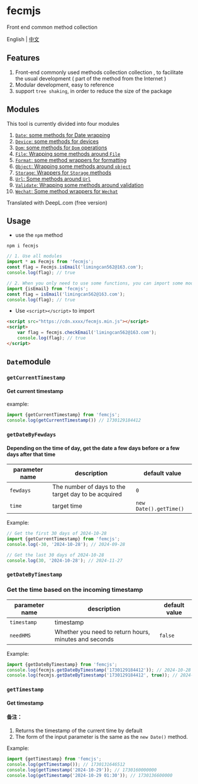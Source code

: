 # fecmjs
Front end common method collection

English | [中文](README_CN.md)

## Features
1. Front-end commonly used methods collection collection , to facilitate the usual development ( part of the method from the Internet )
2. Modular development, easy to reference
3. support `tree shaking`, in order to reduce the size of the package

## Modules
This tool is currently divided into four modules  
1. [`Date`: some methods for Date wrapping](#Date)
2. [`Device`: some methods for devices](#Device)
3. [`Dom`: some methods for `Dom` operations](#Dom)
4. [`File`: Wrapping some methods around `File`](#File)
5. [`Format`: some method wrappers for formatting](#Format)
6. [`Object`: Wrapping some methods around `object`](#Object)
7. [`Storage`: Wrappers for `Storage` methods](#Storage)
8. [`Url`: Some methods around `Url`](#Url)
9. [`Validate`: Wrapping some methods around validation](#Validate)
10. [`Wechat`: Some method wrappers for `Wechat`](#Wechat)

Translated with DeepL.com (free version)

## Usage
- use the `npm` method

````npm
npm i fecmjs
````

````javascript
// 1. Use all modules
import * as Fecmjs from 'fecmjs';
const flag = Fecmjs.isEmail('limingcan562@163.com');
console.log(flag); // true
````

````javascript
// 2. When you only need to use some functions, you can import some modules (recommended)
import {isEmail} from 'fecmjs';
const flag = isEmail('limingcan562@163.com');
console.log(flag); // true
````

- Use `<script></script>` to import

```html
<script src="https://cdn.xxxx/fecmjs.min.js"></script>
<script>
    var flag = fecmjs.checkEmail('limingcan562@163.com');
    console.log(flag); // true
</script>
````

## <a id="Date">`Date`</a>module

### `getCurrentTimestamp` 
#### Get current timestamp

example: 
```javascript
import {getCurrentTimestamp} from 'femcjs';
console.log(getCurrentTimestamp()) // 1730129184412
```

### `getDateByFewdays` 
#### Depending on the time of day, get the date a few days before or a few days after that time

parameter name | description | default value
------| ----| -----
`fewdays`| The number of days to the target day to be acquired  |  `0` 
`time`| target time  |  `new Date().getTime()` 

Example:
````javascript
// Get the first 30 days of 2024-10-28
import {getCurrentTimestamp} from 'femcjs';
console.log(-30, '2024-10-28'); // 2024-09-28

// Get the last 30 days of 2024-10-28
console.log(30, '2024-10-28'); // 2024-11-27
````

### `getDateByTimestamp` 
### Get the time based on the incoming timestamp

parameter name | description | default value
------| ----| -----
`timestamp`| timestamp  | 
`needHMS`| Whether you need to return hours, minutes and seconds  | `false` 

Example:
```javascript
import {getDateByTimestamp} from 'femcjs';
console.log(fecmjs.getDateByTimestamp('1730129184412')); // 2024-10-28
console.log(fecmjs.getDateByTimestamp('1730129184412', true)); // 2024-10-28 23:26:24
```

### `getTimestamp` 
#### Get timestamp  

#### 备注：
1. Returns the timestamp of the current time by default
2. The form of the input parameter is the same as the `new Date()` method.

Example:
```javascript
import {getTimestamp} from 'femcjs';
console.log(getTimestamp()); // 1730131646512
console.log(getTimestamp('2024-10-29')); // 1730160000000
console.log(getTimestamp('2024-10-29 01:30')); // 1730136600000
```
